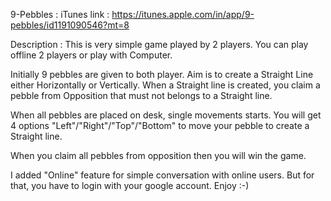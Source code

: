 9-Pebbles :
iTunes link : https://itunes.apple.com/in/app/9-pebbles/id1191090546?mt=8

Description : This is very simple game played by 2 players. You can play offline 2 players or play with Computer.

Initially 9 pebbles are given to both player. Aim is to create a Straight Line either Horizontally or Vertically. When a Straight line is created, you claim a pebble from Opposition that must not belongs to a Straight line.

When all pebbles are placed on desk, single movements starts. You will get 4 options "Left"/"Right"/"Top"/"Bottom" to move your pebble to create a Straight line. 

When you claim all pebbles from opposition then you will win the game.

I added "Online" feature for simple conversation with online users. But for that, you have to login with your google account.
Enjoy :-)

